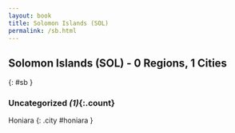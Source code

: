 ```yaml
---
layout: book
title: Solomon Islands (SOL)
permalink: /sb.html
---
```


## Solomon Islands (SOL) - 0 Regions, 1 Cities
{: #sb }





### Uncategorized _(1)_{:.count}


Honiara  {: .city #honiara } <br>


 
